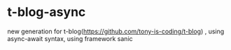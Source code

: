 # t-blog-async
new generation for  t-blog(https://github.com/tony-is-coding/t-blog) , using async-await syntax, using framework sanic
